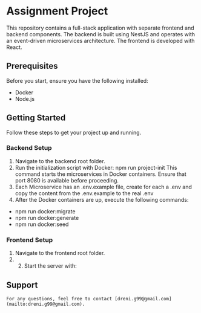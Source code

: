 # Assignment Project

This repository contains a full-stack application with separate frontend and backend components. The backend is built using NestJS and operates with an event-driven microservices architecture. The frontend is developed with React.


## Prerequisites

Before you start, ensure you have the following installed: 
- Docker 
- Node.js

## Getting Started

Follow these steps to get your project up and running.

### Backend Setup

1. Navigate to the backend root folder. 
2. Run the initialization script with Docker: npm run project-init
  This command starts the microservices in Docker containers. Ensure that port 8080  is available before proceeding.
3. Each Microservice has an .env.example file, create for each a .env and copy the content from the .env.example to the real .env
  4. After the Docker containers are up, execute the following commands:
  
  - npm run docker:migrate 
  - npm run docker:generate 
  - npm run docker:seed
    

### Frontend Setup

1. Navigate to the frontend root folder. 
2. 2. Start the server with:

## Support

`For any questions, feel free to contact [dreni.g99@gmail.com](mailto:dreni.g99@gmail.com).`


